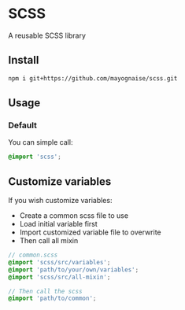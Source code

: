# SCSS

A reusable SCSS library

## Install

```bash
npm i git+https://github.com/mayognaise/scss.git
```

## Usage

### Default

You can simple call:

```scss
@import 'scss';
```

## Customize variables

If you wish customize variables:

- Create a common scss file to use
- Load initial variable first
- Import customized variable file to overwrite
- Then call all mixin

```scss
// common.scss
@import 'scss/src/variables';
@import 'path/to/your/own/variables';
@import 'scss/src/all-mixin';

// Then call the scss
@import 'path/to/common';
```
